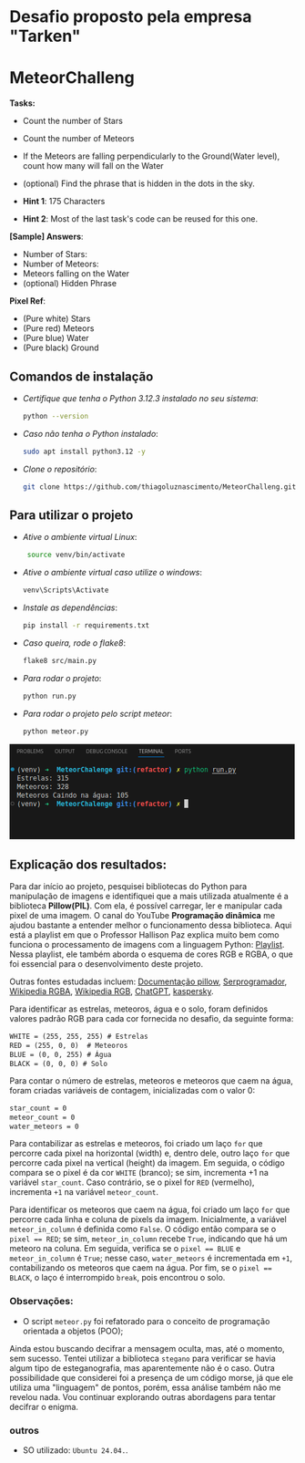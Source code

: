 # Desafio proposto pela empresa "Tarken"

# MeteorChalleng

**Tasks:**
- Count the number of Stars
- Count the number of Meteors
- If the Meteors are falling perpendicularly to the Ground(Water level), count how many will fall on the Water
- (optional) Find the phrase that is hidden in the dots in the sky.

- **Hint 1**: 175 Characters 
- **Hint 2**: Most of the last task's code can be reused for this one. 

**[Sample] Answers**:

- Number of Stars:
- Number of Meteors:
- Meteors falling on the Water
- (optional) Hidden Phrase

**Pixel Ref**:
- (Pure white) Stars
- (Pure red) Meteors
- (Pure blue) Water
- (Pure black) Ground


## Comandos de instalação
- *Certifique que tenha o Python 3.12.3 instalado no seu sistema*:
    ```bash
    python --version
    ```
- *Caso não tenha o Python instalado*:
    ```bash
    sudo apt install python3.12 -y
    ```
- *Clone o repositório*:
    ```bash
    git clone https://github.com/thiagoluznascimento/MeteorChalleng.git
    ```

## Para utilizar o projeto

- *Ative o ambiente virtual Linux*:
   ```bash
    source venv/bin/activate
- *Ative o ambiente virtual caso utilize o windows*:
    ```bash 
    venv\Scripts\Activate
    ```
- *Instale as dependências*:
  ```bash
  pip install -r requirements.txt
  ```
- *Caso queira, rode o flake8*:
    ```bash 
    flake8 src/main.py
    ```
- *Para rodar o projeto*:
    ```bash
    python run.py
    ```
- *Para rodar o projeto pelo script meteor*:
    ```bash
    python meteor.py
    ```
 ![Deve aparecer no terminal:](./images/resultado.png)

## Explicação dos resultados:

Para dar início ao projeto, pesquisei bibliotecas do Python para manipulação de imagens e identifiquei que a mais utilizada atualmente é a biblioteca **Pillow(PIL)**. Com ela, é possível carregar, ler e manipular cada pixel de uma imagem. O canal do YouTube **Programação dinâmica** me ajudou bastante a entender melhor o funcionamento dessa biblioteca. Aqui está a playlist em que o Professor Hallison Paz explica muito bem como funciona o processamento de imagens com a linguagem Python: [Playlist](https://encurtador.com.br/HwX32). Nessa playlist, ele também aborda o esquema de cores RGB e RGBA, o que foi essencial para o desenvolvimento deste projeto.

Outras fontes estudadas incluem: [Documentação pillow](https://pillow.readthedocs.io/en/stable/handbook/tutorial.html),  [Serprogramador](https://serprogramador.com.br/artigos/topico/css/Como-entender-os-padroes-de-cores-RGB-RGBA-Hexadecimal), [Wikipedia RGBA](https://pt.wikipedia.org/wiki/RGBA), [Wikipedia RGB](https://pt.wikipedia.org/wiki/RGB), [ChatGPT](https://chatgpt.com/), [kaspersky](https://www.kaspersky.com.br/blog/digital-steganography/12132/).

Para identificar as estrelas, meteoros, água e o solo, foram definidos valores padrão RGB para cada cor fornecida no desafio, da seguinte forma:

    WHITE = (255, 255, 255) # Estrelas
    RED = (255, 0, 0)  # Meteoros
    BLUE = (0, 0, 255) # Água
    BLACK = (0, 0, 0) # Solo

Para contar o número de estrelas, meteoros e meteoros que caem na água, foram criadas variáveis de contagem, inicializadas com o valor 0:

    star_count = 0
    meteor_count = 0
    water_meteors = 0

Para contabilizar as estrelas e meteoros, foi criado um laço `for` que percorre cada pixel na horizontal (width) e, dentro dele, outro laço `for` que percorre cada pixel na vertical (height) da imagem. Em seguida, o código compara se o pixel é da cor `WHITE` (branco); se sim, incrementa +1 na variável `star_count`. Caso contrário, se o pixel for `RED` (vermelho), incrementa `+1` na variável `meteor_count`.

Para identificar os meteoros que caem na água, foi criado um laço `for` que percorre cada linha e coluna de pixels da imagem. Inicialmente, a variável `meteor_in_column` é definida como `False`. O código então compara se o `pixel == RED`; se sim, `meteor_in_column` recebe `True`, indicando que há um meteoro na coluna. Em seguida, verifica se o `pixel == BLUE` e `meteor_in_column` é `True`; nesse caso, `water_meteors` é incrementada em `+1`, contabilizando os meteoros que caem na água. Por fim, se o `pixel == BLACK`, o laço é interrompido `break`,  pois encontrou o solo.

### Observações:
- O script `meteor.py` foi refatorado para o conceito de programação orientada a objetos (POO);

Ainda estou buscando decifrar a mensagem oculta, mas, até o momento, sem sucesso. Tentei utilizar a biblioteca `stegano` para verificar se havia algum tipo de esteganografia, mas aparentemente não é o caso. Outra possibilidade que considerei foi a presença de um código morse, já que ele utiliza uma "linguagem" de pontos, porém, essa análise também não me revelou nada. Vou continuar explorando outras abordagens para tentar decifrar o enigma.
### outros
- SO utilizado: `Ubuntu 24.04.`.